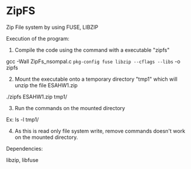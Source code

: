 # ZipFS
Zip File system by using FUSE, LIBZIP

Execution of the program:

1. Compile the code using the command with a executable "zipfs"

gcc  -Wall ZipFs_nsompal.c `pkg-config fuse libzip --cflags --libs` -o zipfs 

2. Mount the executable onto a temporary directory "tmp1" which will unzip the file ESAHW1.zip

./zipfs ESAHW1.zip tmp1/

3. Run the commands on the mounted directory

Ex: ls -l tmp1/

4. As this is read only file system write, remove commands doesn't work on the mounted directory.

Dependencies:

libzip, libfuse
